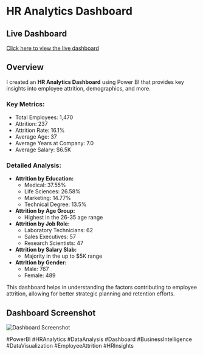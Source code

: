 # HR Analytics Dashboard
## Live Dashboard
[Click here to view the live dashboard](https://app.powerbi.com/view?r=eyJrIjoiOTAwOWQ4YzgtZmM2OC00NzAzLWIwNmQtZWEyM2M1NjY1MTM2IiwidCI6IjMwOTJkZjBiLWRhMjMtNDA1Yi1iZDczLWU5YThmZWEwODM2MSJ9)

## Overview
I created an **HR Analytics Dashboard** using Power BI that provides key insights into employee attrition, demographics, and more.

### Key Metrics:
- Total Employees: 1,470
- Attrition: 237
- Attrition Rate: 16.1%
- Average Age: 37
- Average Years at Company: 7.0
- Average Salary: $6.5K

### Detailed Analysis:
- **Attrition by Education:** 
  - Medical: 37.55%
  - Life Sciences: 26.58%
  - Marketing: 14.77%
  - Technical Degree: 13.5%
- **Attrition by Age Group:** 
  - Highest in the 26-35 age range
- **Attrition by Job Role:** 
  - Laboratory Technicians: 62
  - Sales Executives: 57
  - Research Scientists: 47
- **Attrition by Salary Slab:**
  - Majority in the up to $5K range
- **Attrition by Gender:** 
  - Male: 767
  - Female: 489

This dashboard helps in understanding the factors contributing to employee attrition, allowing for better strategic planning and retention efforts.

## Dashboard Screenshot
![Dashboard Screenshot](link-to-screenshot.png)


#PowerBI #HRAnalytics #DataAnalysis #Dashboard #BusinessIntelligence #DataVisualization #EmployeeAttrition #HRInsights
